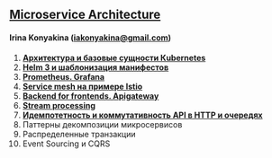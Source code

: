 ## **[Microservice Architecture](https://otus.ru/lessons/microservice-architecture/)** 

#### Irina Konyakina (iakonyakina@gmail.com)

1. **[Архитектура и базовые сущности Кubernetes](https://github.com/never-sleeps/microservice-architecture/tree/master/homework-01)** 
2. **[Helm 3 и шаблонизация манифестов](https://github.com/never-sleeps/microservice-architecture/tree/master/homework-02)**
3. **[Prometheus. Grafana](https://github.com/never-sleeps/microservice-architecture/tree/master/homework-03)**
4. **[Service mesh на примере Istio](https://github.com/never-sleeps/microservice-architecture-istio)**
5. **[Backend for frontends. Apigateway](https://github.com/never-sleeps/microservice-architecture/tree/master/homework-05-APIgateway)**
6. **[Stream processing](https://github.com/never-sleeps/microservice-architecture/tree/master/homework-06-stream-processing)**
7. **[Идемпотетность и коммутативность API в HTTP и очередях](https://github.com/never-sleeps/microservice-architecture/tree/master/homework-07-idempotency)**
8. Паттерны декомпозиции микросервисов
9. Распределенные транзакции
10. Event Sourcing и CQRS
